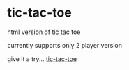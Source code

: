 # tic-tac-toe
html version of tic tac toe

currently supports only 2 player version

give it a try...
[tic-tac-toe](https://paradox-17.github.io/tic-tac-toe/)
